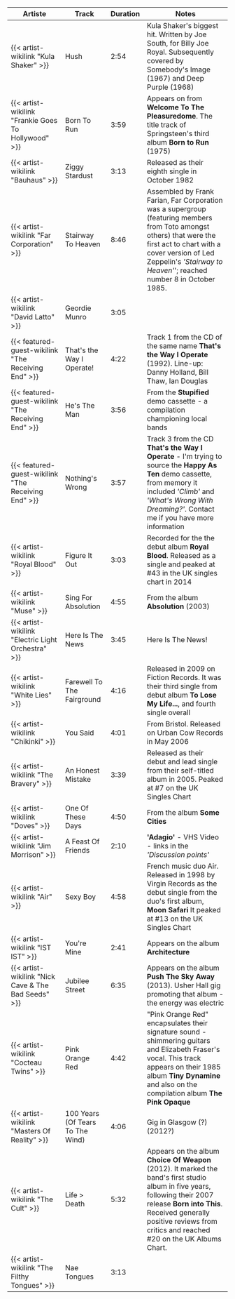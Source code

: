 | Artiste                                             | Track                            | Duration | Notes                                                                                                                                                                                                                                              |
|-----------------------------------------------------|----------------------------------|----------|----------------------------------------------------------------------------------------------------------------------------------------------------------------------------------------------------------------------------------------------------|
| {{< artist-wikilink "Kula Shaker" >}}               | Hush                             | 2:54     | Kula Shaker's biggest hit. Written by Joe South, for Billy Joe Royal. Subsequently covered by Somebody's Image (1967) and Deep Purple (1968)                                                                                                       |
| {{< artist-wikilink "Frankie Goes To Hollywood" >}} | Born To Run                      | 3:59     | Appears on from **Welcome To The Pleasuredome**. The title track of Springsteen's third album **Born to Run** (1975)                                                                                                                               |
| {{< artist-wikilink "Bauhaus" >}}                   | Ziggy Stardust                   | 3:13     | Released as their eighth single in October 1982                                                                                                                                                                                                    |
| {{< artist-wikilink "Far Corporation" >}}           | Stairway To Heaven               | 8:46     | Assembled by Frank Farian, Far Corporation was a supergroup (featuring members from Toto amongst others) that were the first act to chart with a cover version of Led Zeppelin's _'Stairway to Heaven'_'; reached number 8 in October 1985.        |
| {{< artist-wikilink "David Latto" >}}               | Geordie Munro                    | 3:05     |                                                                                                                                                                                                                                                    |
| {{< featured-guest-wikilink "The Receiving End" >}} | That's the Way I Operate!        | 4:22     | Track 1 from the CD of the same name **That's the Way I Operate** (1992). Line-up: Danny Holland, Bill Thaw, Ian Douglas                                                                                                                           |
| {{< featured-guest-wikilink "The Receiving End" >}} | He's The Man                     | 3:56     | From the **Stupified** demo cassette - a compilation championing local bands                                                                                                                                                                       |
| {{< featured-guest-wikilink "The Receiving End" >}} | Nothing's Wrong                  | 3:57     | Track 3 from the CD **That's the Way I Operate** - I'm trying to source the **Happy As Ten** demo cassette, from memory it included _'Climb'_ and _'What's Wrong With Dreaming?'_. Contact me if you have more information                         |
| {{< artist-wikilink "Royal Blood" >}}               | Figure It Out                    | 3:03     | Recorded for the the debut album **Royal Blood**. Released as a single and peaked at #43 in the UK singles chart in 2014                                                                                                                           |  
| {{< artist-wikilink "Muse" >}}                      | Sing For Absolution              | 4:55     | From the album **Absolution** (2003)                                                                                                                                                                                                               |  
| {{< artist-wikilink "Electric Light Orchestra" >}}  | Here Is The News                 | 3:45     | Here Is The News!                                                                                                                                                                                                                                  |             
| {{< artist-wikilink "White Lies" >}}                | Farewell To The Fairground       | 4:16     | Released in 2009 on Fiction Records. It was their third single from debut album **To Lose My Life...**, and fourth single overall                                                                                                                  |
| {{< artist-wikilink "Chikinki" >}}                  | You Said                         | 4:01     | From Bristol. Released on Urban Cow Records in May 2006                                                                                                                                                                                            |
| {{< artist-wikilink "The Bravery" >}}               | An Honest Mistake                | 3:39     | Released as their debut and lead single from their self-titled album in 2005. Peaked at #7 on the UK Singles Chart                                                                                                                                 |
| {{< artist-wikilink "Doves" >}}                     | One Of These Days                | 4:50     | From the album **Some Cities**                                                                                                                                                                                                                     |
| {{< artist-wikilink "Jim Morrison" >}}              | A Feast Of Friends               | 2:10     | **'Adagio'** - VHS Video - links in the _'Discussion points'_                                                                                                                                                                                      |
| {{< artist-wikilink "Air" >}}                       | Sexy Boy                         | 4:58     | French music duo Air. Released in 1998 by Virgin Records as the debut single from the duo's first album, **Moon Safari** It peaked at #13 on the UK Singles Chart                                                                                  |
| {{< artist-wikilink "IST IST" >}}                   | You're Mine                      | 2:41     | Appears on the album **Architecture**                                                                                                                                                                                                              |
| {{< artist-wikilink "Nick Cave & The Bad Seeds" >}} | Jubilee Street                   | 6:35     | Appears on the album **Push The Sky Away** (2013). Usher Hall gig promoting that album - the energy was electric                                                                                                                                   |
| {{< artist-wikilink "Cocteau Twins" >}}             | Pink Orange Red                  | 4:42     | "Pink Orange Red" encapsulates their signature sound - shimmering guitars and Elizabeth Fraser's vocal. This track appears on their 1985 album **Tiny Dynamine** and also on the compilation album **The Pink Opaque**                             |
| {{< artist-wikilink "Masters Of Reality" >}}        | 100 Years (Of Tears To The Wind) | 4:06     | Gig in Glasgow (?) (2012?)                                                                                                                                                                                                                         |
| {{< artist-wikilink "The Cult" >}}                  | Life > Death                     | 5:32     | Appears on the album **Choice Of Weapon** (2012). It marked the band's first studio album in five years, following their 2007 release **Born into This**. Received generally positive reviews from critics and reached #20 on the UK Albums Chart. |
| {{< artist-wikilink "The Filthy Tongues" >}}        | Nae Tongues                      | 3:13     |                                                                                                                                                                                                                                                    |
